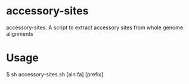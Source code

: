 # accessory-sites
accessory-sites. A script to extract accessory sites from whole genome alignments

# Usage
$ sh accessory-sites.sh [aln.fa] [prefix]






